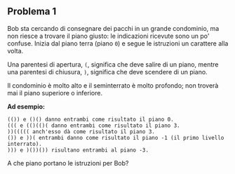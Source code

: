 
## Problema 1

Bob sta cercando di consegnare dei pacchi in un grande condominio, ma non riesce a trovare il piano giusto: le indicazioni ricevute sono un po' confuse. Inizia dal piano terra (piano `0`) e segue le istruzioni un carattere alla volta.

Una parentesi di apertura, `(`, significa che deve salire di un piano, mentre una parentesi di chiusura, `)`, significa che deve scendere di un piano.

Il condominio è molto alto e il seminterrato è molto profondo; non troverà mai il piano superiore o inferiore.

**Ad esempio:**
```
(()) e ()() danno entrambi come risultato il piano 0.
((( e (()(()( danno entrambi come risultato il piano 3.
))((((( anch'esso dà come risultato il piano 3.
()) e ))( entrambi danno come risultato il piano -1 (il primo livello interrato).
))) e )())()) risultano entrambi al piano -3.
```

A che piano portano le istruzioni per Bob?